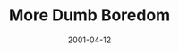 ---
layout: base.njk
title : 'More Dumb Boredom' 
view_title : 'More Dumb Boredom' 
year : '2001' 
date : '2001-04-12' 
img_file : '/drawing/moredumbboredom.png' 
html_file : 'moredumb' 
next_html : 'notahug.html' 
year_order : '57' 
permalink : "title/{{html_file}}.html"
---